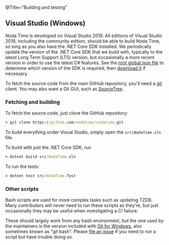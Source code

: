 @Title="Building and testing"

## Visual Studio (Windows)

Noda Time is developed on Visual Studio 2019. All editions of Visual
Studio 2019, including the community edition, should be able to
build Noda Time, so long as you also have the .NET Core SDK
installed. We periodically update the version of the .NET Core SDK
that we build with, typically to the latest Long Term Support (LTS)
version, but occasionally a more recent version in order to use the
latest C# features. See the [root global.json
file](https://github.com/nodatime/nodatime/blob/master/global.json)
to determine which version of the SDK is required, then [download
it](https://dotnet.microsoft.com/download) if necessary.

To fetch the source code from the main GitHub repository, you'll need a
[git][] client. You may also want a Git GUI, such as [SourceTree][].

[git]: https://git-scm.com/
[SourceTree]: https://www.sourcetreeapp.com/

### Fetching and building

To fetch the source code, just clone the GitHub repository:

```bat
> git clone https://github.com/nodatime/nodatime.git
```

To build everything under Visual Studio, simply open the `src\NodaTime.sln` file.

To build with just the .NET Core SDK, run

```bat
> dotnet build src/NodaTime.sln
```

To run the tests:

```bat
> dotnet test src/NodaTime.Test
```

### Other scripts

Bash scripts are used for more complex tasks such as updating TZDB.
Many contributors will never need to run these scripts as they're,
but just occasionally they may be useful when investigating a CI
failure.

These should largely work from any bash environment, but the one
used by the maintainers is the version included with [Git for
Windows](https://git-scm.com/download/win), also sometimes known as
"git bash". Please [file an
issue](https://github.com/nodatime/nodatime/issues/new) if you need
to run a script but have trouble doing so.
